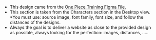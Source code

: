 * This design came from the [One Piece Training Figma File.](https://www.figma.com/file/QLbxC7r0B3GvNlDxJNEHKr/Training_ResponsiveWebsite_OnePiece?node-id=0%3A1)
* This section is taken from the Characters section in the Desktop view. *You must use: source image, font family, font size, and follow the distances of the designs.
* Always the goal is to deliver a website as close to the provided design as possible, always looking for the perfection: images, distances,
…..
